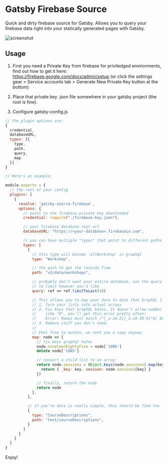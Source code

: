 # Gatsby Firebase Source

Quick and dirty firebase source for Gatsby. Allows you to query your firebase data right into your statically generated pages with Gatsby.

![screenshot](./screenshot.png)

## Usage

1. First you need a Private Key from firebase for priviledged environments, find out how to get it here: https://firebase.google.com/docs/admin/setup (or click the settings gear > Service accounts tab > Generate New Private Key button at the bottom)

2. Place that private key .json file somewhere in your gatsby project (the root is fine).

3. Configure gatsby-config.js


```js
// the plugin options are:
{
  credential,
  databaseURL,
  types: [{
    type,
    path,
    query,
    map
  }]
}

// Here's an example:

module.exports = {
  // the rest of your config
  plugins: [
    {
      resolve: `gatsby-source-firebase`,
      options: {
        // point to the firebase private key downloaded
        credential: require("./firebase-key.json"),

        // your firebase database root url
        databaseURL: "https://<your-database>.firebaseio.com",

        // you can have multiple "types" that point to different paths
        types: [
          {
            // this type will become `allWorkshop` in graphql
            type: "Workshop",

            // the path to get the records from
            path: "v2/data/workshops",

            // probably don't want your entire database, use the query option
            // to limit however you'd like
            query: ref => ref.limitToLast(10)

            // This allows you to map your data to data that GraphQL likes:
            // 1. Turn your lists into actual arrays
            // 2. Fix keys that GraphQL hates. It doesn't allow number keys
            //    like "0", you'll get this error pretty often:
            //    Error: Names must match /^[_a-zA-Z][_a-zA-Z0-9]*$/ but "0" does not
            // 3. Remove stuff you don't need.
            //
            // Feel free to mutate, we sent you a copy anyway.
            map: node => {
              // fix keys graphql hates
              node.nineteenEightyFive = node['1985']
              delete node['1985']

              // convert a child list to an array:
              return node.sessions = Object.keys(node.sessions).map(key => {
                return { _key: key, session: node.sessions[key] }
              })

              // finally, return the node
              return node
            },
          },

          // if you're data is really simple, this should be fine too
          {
            type: "CourseDescriptions",
            path: "text/courseDescriptions",
          }
        ]
      }
    }
  ]
}
```

Enjoy!
